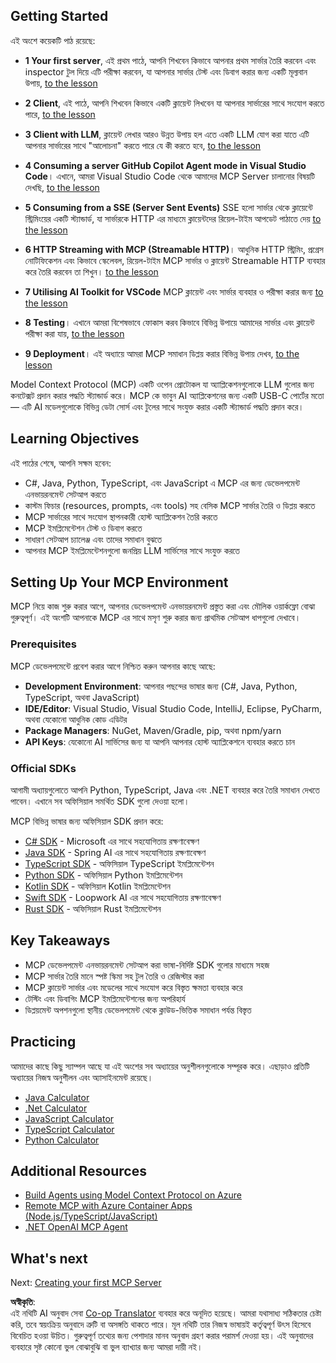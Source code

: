 <!--
CO_OP_TRANSLATOR_METADATA:
{
  "original_hash": "860935ff95d05b006d1d3323e8e3f9e8",
  "translation_date": "2025-07-09T22:29:14+00:00",
  "source_file": "03-GettingStarted/README.md",
  "language_code": "bn"
}
-->
## Getting Started  

এই অংশে কয়েকটি পাঠ রয়েছে:

- **1 Your first server**, এই প্রথম পাঠে, আপনি শিখবেন কিভাবে আপনার প্রথম সার্ভার তৈরি করবেন এবং inspector টুল দিয়ে এটি পরীক্ষা করবেন, যা আপনার সার্ভার টেস্ট এবং ডিবাগ করার জন্য একটি মূল্যবান উপায়, [to the lesson](01-first-server/README.md)

- **2 Client**, এই পাঠে, আপনি শিখবেন কিভাবে একটি ক্লায়েন্ট লিখবেন যা আপনার সার্ভারের সাথে সংযোগ করতে পারে, [to the lesson](02-client/README.md)

- **3 Client with LLM**, ক্লায়েন্ট লেখার আরও উন্নত উপায় হল এতে একটি LLM যোগ করা যাতে এটি আপনার সার্ভারের সাথে "আলোচনা" করতে পারে যে কী করতে হবে, [to the lesson](03-llm-client/README.md)

- **4 Consuming a server GitHub Copilot Agent mode in Visual Studio Code**। এখানে, আমরা Visual Studio Code থেকে আমাদের MCP Server চালানোর বিষয়টি দেখছি, [to the lesson](04-vscode/README.md)

- **5 Consuming from a SSE (Server Sent Events)** SSE হলো সার্ভার থেকে ক্লায়েন্টে স্ট্রিমিংয়ের একটি স্ট্যান্ডার্ড, যা সার্ভারকে HTTP এর মাধ্যমে ক্লায়েন্টদের রিয়েল-টাইম আপডেট পাঠাতে দেয় [to the lesson](05-sse-server/README.md)

- **6 HTTP Streaming with MCP (Streamable HTTP)**। আধুনিক HTTP স্ট্রিমিং, প্রগ্রেস নোটিফিকেশন এবং কিভাবে স্কেলেবল, রিয়েল-টাইম MCP সার্ভার ও ক্লায়েন্ট Streamable HTTP ব্যবহার করে তৈরি করবেন তা শিখুন। [to the lesson](06-http-streaming/README.md)

- **7 Utilising AI Toolkit for VSCode** MCP ক্লায়েন্ট এবং সার্ভার ব্যবহার ও পরীক্ষা করার জন্য [to the lesson](07-aitk/README.md)

- **8 Testing**। এখানে আমরা বিশেষভাবে ফোকাস করব কিভাবে বিভিন্ন উপায়ে আমাদের সার্ভার এবং ক্লায়েন্ট পরীক্ষা করা যায়, [to the lesson](08-testing/README.md)

- **9 Deployment**। এই অধ্যায়ে আমরা MCP সমাধান ডিপ্লয় করার বিভিন্ন উপায় দেখব, [to the lesson](09-deployment/README.md)


Model Context Protocol (MCP) একটি ওপেন প্রোটোকল যা অ্যাপ্লিকেশনগুলোকে LLM গুলোর জন্য কনটেক্সট প্রদান করার পদ্ধতি স্ট্যান্ডার্ড করে। MCP কে ভাবুন AI অ্যাপ্লিকেশনের জন্য একটি USB-C পোর্টের মতো — এটি AI মডেলগুলোকে বিভিন্ন ডেটা সোর্স এবং টুলের সাথে সংযুক্ত করার একটি স্ট্যান্ডার্ড পদ্ধতি প্রদান করে।

## Learning Objectives

এই পাঠের শেষে, আপনি সক্ষম হবেন:

- C#, Java, Python, TypeScript, এবং JavaScript এ MCP এর জন্য ডেভেলপমেন্ট এনভায়রনমেন্ট সেটআপ করতে
- কাস্টম ফিচার (resources, prompts, এবং tools) সহ বেসিক MCP সার্ভার তৈরি ও ডিপ্লয় করতে
- MCP সার্ভারের সাথে সংযোগ স্থাপনকারী হোস্ট অ্যাপ্লিকেশন তৈরি করতে
- MCP ইমপ্লিমেন্টেশন টেস্ট ও ডিবাগ করতে
- সাধারণ সেটআপ চ্যালেঞ্জ এবং তাদের সমাধান বুঝতে
- আপনার MCP ইমপ্লিমেন্টেশনগুলো জনপ্রিয় LLM সার্ভিসের সাথে সংযুক্ত করতে

## Setting Up Your MCP Environment

MCP নিয়ে কাজ শুরু করার আগে, আপনার ডেভেলপমেন্ট এনভায়রনমেন্ট প্রস্তুত করা এবং মৌলিক ওয়ার্কফ্লো বোঝা গুরুত্বপূর্ণ। এই অংশটি আপনাকে MCP এর সাথে মসৃণ শুরু করার জন্য প্রাথমিক সেটআপ ধাপগুলো দেখাবে।

### Prerequisites

MCP ডেভেলপমেন্টে প্রবেশ করার আগে নিশ্চিত করুন আপনার কাছে আছে:

- **Development Environment**: আপনার পছন্দের ভাষার জন্য (C#, Java, Python, TypeScript, অথবা JavaScript)
- **IDE/Editor**: Visual Studio, Visual Studio Code, IntelliJ, Eclipse, PyCharm, অথবা যেকোনো আধুনিক কোড এডিটর
- **Package Managers**: NuGet, Maven/Gradle, pip, অথবা npm/yarn
- **API Keys**: যেকোনো AI সার্ভিসের জন্য যা আপনি আপনার হোস্ট অ্যাপ্লিকেশনে ব্যবহার করতে চান


### Official SDKs

আগামী অধ্যায়গুলোতে আপনি Python, TypeScript, Java এবং .NET ব্যবহার করে তৈরি সমাধান দেখতে পাবেন। এখানে সব অফিসিয়াল সমর্থিত SDK গুলো দেওয়া হলো।

MCP বিভিন্ন ভাষার জন্য অফিসিয়াল SDK প্রদান করে:
- [C# SDK](https://github.com/modelcontextprotocol/csharp-sdk) - Microsoft এর সাথে সহযোগিতায় রক্ষণাবেক্ষণ
- [Java SDK](https://github.com/modelcontextprotocol/java-sdk) - Spring AI এর সাথে সহযোগিতায় রক্ষণাবেক্ষণ
- [TypeScript SDK](https://github.com/modelcontextprotocol/typescript-sdk) - অফিসিয়াল TypeScript ইমপ্লিমেন্টেশন
- [Python SDK](https://github.com/modelcontextprotocol/python-sdk) - অফিসিয়াল Python ইমপ্লিমেন্টেশন
- [Kotlin SDK](https://github.com/modelcontextprotocol/kotlin-sdk) - অফিসিয়াল Kotlin ইমপ্লিমেন্টেশন
- [Swift SDK](https://github.com/modelcontextprotocol/swift-sdk) - Loopwork AI এর সাথে সহযোগিতায় রক্ষণাবেক্ষণ
- [Rust SDK](https://github.com/modelcontextprotocol/rust-sdk) - অফিসিয়াল Rust ইমপ্লিমেন্টেশন

## Key Takeaways

- MCP ডেভেলপমেন্ট এনভায়রনমেন্ট সেটআপ করা ভাষা-নির্দিষ্ট SDK গুলোর মাধ্যমে সহজ
- MCP সার্ভার তৈরি মানে স্পষ্ট স্কিমা সহ টুল তৈরি ও রেজিস্টার করা
- MCP ক্লায়েন্ট সার্ভার এবং মডেলের সাথে সংযোগ করে বিস্তৃত ক্ষমতা ব্যবহার করে
- টেস্টিং এবং ডিবাগিং MCP ইমপ্লিমেন্টেশনের জন্য অপরিহার্য
- ডিপ্লয়মেন্ট অপশনগুলো স্থানীয় ডেভেলপমেন্ট থেকে ক্লাউড-ভিত্তিক সমাধান পর্যন্ত বিস্তৃত

## Practicing

আমাদের কাছে কিছু স্যাম্পল আছে যা এই অংশের সব অধ্যায়ের অনুশীলনগুলোকে সম্পূরক করে। এছাড়াও প্রতিটি অধ্যায়ের নিজস্ব অনুশীলন এবং অ্যাসাইনমেন্ট রয়েছে।

- [Java Calculator](./samples/java/calculator/README.md)
- [.Net Calculator](../../../03-GettingStarted/samples/csharp)
- [JavaScript Calculator](./samples/javascript/README.md)
- [TypeScript Calculator](./samples/typescript/README.md)
- [Python Calculator](../../../03-GettingStarted/samples/python)

## Additional Resources

- [Build Agents using Model Context Protocol on Azure](https://learn.microsoft.com/azure/developer/ai/intro-agents-mcp)
- [Remote MCP with Azure Container Apps (Node.js/TypeScript/JavaScript)](https://learn.microsoft.com/samples/azure-samples/mcp-container-ts/mcp-container-ts/)
- [.NET OpenAI MCP Agent](https://learn.microsoft.com/samples/azure-samples/openai-mcp-agent-dotnet/openai-mcp-agent-dotnet/)

## What's next

Next: [Creating your first MCP Server](01-first-server/README.md)

**অস্বীকৃতি**:  
এই নথিটি AI অনুবাদ সেবা [Co-op Translator](https://github.com/Azure/co-op-translator) ব্যবহার করে অনূদিত হয়েছে। আমরা যথাসাধ্য সঠিকতার চেষ্টা করি, তবে স্বয়ংক্রিয় অনুবাদে ত্রুটি বা অসঙ্গতি থাকতে পারে। মূল নথিটি তার নিজস্ব ভাষায়ই কর্তৃত্বপূর্ণ উৎস হিসেবে বিবেচিত হওয়া উচিত। গুরুত্বপূর্ণ তথ্যের জন্য পেশাদার মানব অনুবাদ গ্রহণ করার পরামর্শ দেওয়া হয়। এই অনুবাদের ব্যবহারে সৃষ্ট কোনো ভুল বোঝাবুঝি বা ভুল ব্যাখ্যার জন্য আমরা দায়ী নই।